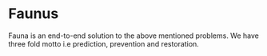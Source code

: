 # Faunus
Fauna is an end-to-end solution to the above mentioned problems. We have three fold motto i.e prediction, prevention and restoration.
